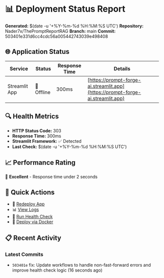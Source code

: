 # 📊 Deployment Status Report

**Generated:** $(date -u '+%Y-%m-%d %H:%M:%S UTC')
**Repository:** Nader7x/ThePromptReportRAG
**Branch:** main
**Commit:** 503401e331d6cc4cdc56a005442743039e498408

## 🌐 Application Status

| Service | Status | Response Time | Details |
|---------|--------|---------------|---------|
| Streamlit App | 🔴 Offline | 300ms | [https://prompt-forge-ai.streamlit.app](https://prompt-forge-ai.streamlit.app) |

## 🔍 Health Metrics

- **HTTP Status Code:** 303
- **Response Time:** 300ms
- **Streamlit Framework:** ✅ Detected
- **Last Check:** $(date -u '+%Y-%m-%d %H:%M:%S UTC')

## 📈 Performance Rating

🚀 **Excellent** - Response time under 2 seconds

## 🔧 Quick Actions

- 🔄 [Redeploy App](https://share.streamlit.io/)
- 📊 [View Logs](https://share.streamlit.io/)
- 🏥 [Run Health Check](../../actions/workflows/health-check.yml)
- 🐳 [Deploy via Docker](../../actions/workflows/docker-publish.yml)

## 📋 Recent Activity

### Latest Commits

- `503401e` fix: Update workflows to handle non-fast-forward errors and improve health check logic (16 seconds ago)
